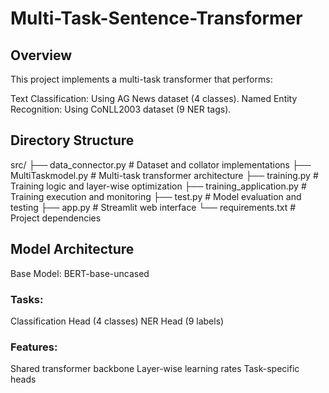 # Multi-Task-Sentence-Transformer

## Overview
This project implements a multi-task transformer that performs:

Text Classification: Using AG News dataset (4 classes).
Named Entity Recognition: Using CoNLL2003 dataset (9 NER tags).

## Directory Structure
src/
├── data_connector.py         # Dataset and collator implementations
├── MultiTaskmodel.py         # Multi-task transformer architecture
├── training.py              # Training logic and layer-wise optimization
├── training_application.py  # Training execution and monitoring
├── test.py                 # Model evaluation and testing
├── app.py                  # Streamlit web interface
└── requirements.txt        # Project dependencies

## Model Architecture

Base Model: BERT-base-uncased

### Tasks:

Classification Head (4 classes)
NER Head (9 labels)


### Features:

Shared transformer backbone
Layer-wise learning rates
Task-specific heads
